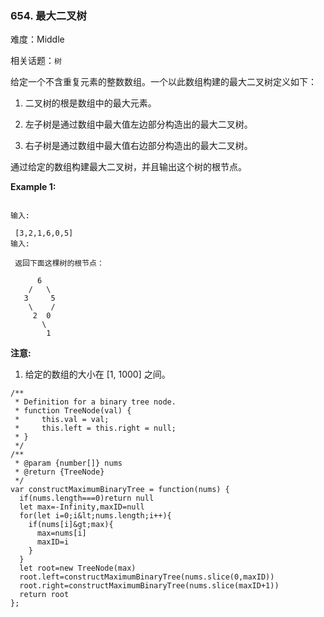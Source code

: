 ### 654. 最大二叉树

难度：Middle

相关话题：`树`

给定一个不含重复元素的整数数组。一个以此数组构建的最大二叉树定义如下：





1. 二叉树的根是数组中的最大元素。

2. 左子树是通过数组中最大值左边部分构造出的最大二叉树。

3. 右子树是通过数组中最大值右边部分构造出的最大二叉树。





通过给定的数组构建最大二叉树，并且输出这个树的根节点。



 **Example 1:** 





```

输入:

 [3,2,1,6,0,5]
输入:

 返回下面这棵树的根节点：

      6
    /   \
   3     5
    \    / 
     2  0   
       \
        1

```

 **注意:** 





1. 给定的数组的大小在 [1, 1000] 之间。






```
/**
 * Definition for a binary tree node.
 * function TreeNode(val) {
 *     this.val = val;
 *     this.left = this.right = null;
 * }
 */
/**
 * @param {number[]} nums
 * @return {TreeNode}
 */
var constructMaximumBinaryTree = function(nums) {
  if(nums.length===0)return null
  let max=-Infinity,maxID=null
  for(let i=0;i&lt;nums.length;i++){
    if(nums[i]&gt;max){
      max=nums[i]
      maxID=i
    }
  }
  let root=new TreeNode(max)
  root.left=constructMaximumBinaryTree(nums.slice(0,maxID))
  root.right=constructMaximumBinaryTree(nums.slice(maxID+1))
  return root
};



```
